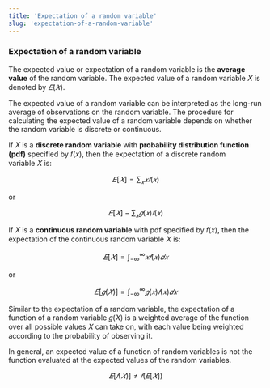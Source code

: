 ```yaml
---
title: 'Expectation of a random variable'
slug: 'expectation-of-a-random-variable'
---
```


### Expectation of a random variable

The expected value or expectation of a random variable is the **average value** of the random variable. The expected value of a random variable 𝑋 is denoted by $𝐸(𝑋)$.

The expected value of a random variable can be interpreted as the long-run average of observations on the random variable. The procedure for calculating the expected value of a random variable depends on whether the random variable is discrete or continuous.

If 𝑋 is a **discrete random variable** with **probability distribution function (pdf)** specified by 𝑓(𝑥), then the expectation of a discrete random variable 𝑋 is:

$$𝐸[𝑋]=\sum_𝑥𝑥 𝑓(𝑥)$$

or 

$$𝐸[𝑋]−\sum_𝑥𝑔(𝑥)𝑓(𝑥)$$

If 𝑋 is a **continuous random variable** with pdf specified by 𝑓(𝑥), then the expectation of the continuous random variable 𝑋 is:

$$𝐸[𝑋]=\int_{−∞}^∞𝑥 𝑓(𝑥)𝑑𝑥$$

or

$$𝐸[𝑔(𝑋)]=\int_{−∞}^∞𝑔(𝑥) 𝑓(𝑥)𝑑𝑥$$

Similar to the expectation of a random variable, the expectation of a function of a random variable 𝑔(𝑋) is a weighted average of the function over all possible values 𝑋 can take on, with each value being weighted according to the probability of observing it. 

In general, an expected value of a function of random variables is not the function evaluated at the expected values of the random variables.

$$𝐸[𝑓(𝑋)]≠𝑓(𝐸[𝑋])$$